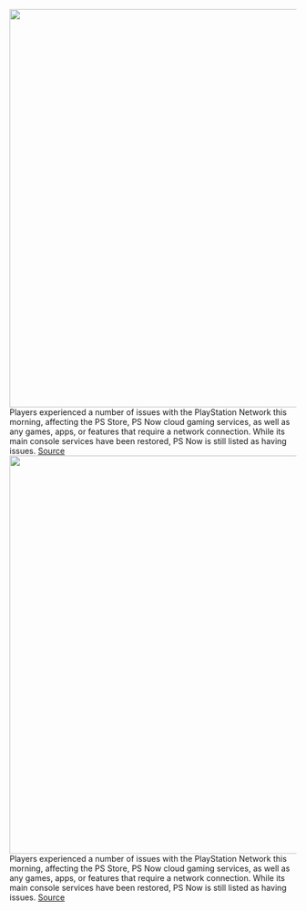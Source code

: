 <img src='https://cdn.vox-cdn.com/thumbor/pqFilZuxh5o8JJ_kWABWXd_j92c=/0x0:2040x1360/1200x800/filters:focal(857x517:1183x843)/cdn.vox-cdn.com/uploads/chorus_image/image/70661198/vpavic_4261_20201023_0028.5.jpg' width='700px' /><br/>
Players experienced a number of issues with the PlayStation Network this morning, affecting the PS Store, PS Now cloud gaming services, as well as any games, apps, or features that require a network connection. While its main console services have been restored, PS Now is still listed as having issues.
<a href='https://www.theverge.com/2022/3/23/22992567/sony-playstation-plus-down-outage-ps5-ps4-psn'> Source <a/><img src='https://cdn.vox-cdn.com/thumbor/pqFilZuxh5o8JJ_kWABWXd_j92c=/0x0:2040x1360/1200x800/filters:focal(857x517:1183x843)/cdn.vox-cdn.com/uploads/chorus_image/image/70661198/vpavic_4261_20201023_0028.5.jpg' width='700px' /><br/>
Players experienced a number of issues with the PlayStation Network this morning, affecting the PS Store, PS Now cloud gaming services, as well as any games, apps, or features that require a network connection. While its main console services have been restored, PS Now is still listed as having issues.
<a href='https://www.theverge.com/2022/3/23/22992567/sony-playstation-plus-down-outage-ps5-ps4-psn'> Source <a/>
